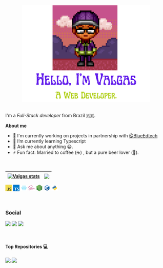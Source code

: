 
<div style="text-align: center">
    <img height="300px" src="hello.png" alt="pixel presentation">
</div>

<br />

I'm a <i>Full-Stack developer</i> from Brazil 🇧🇷.

**About me**

- 🔭 I'm currently working on projects in partnership with [@BlueEdtech](https://blueedtech.com.br/)
- 🌱 I’m currently learning Typescript
- 💬 Ask me about anything 😀.
- ⚡ Fun fact: Married to coffee (☕) , but a pure beer lover (🍺).

<br />

| <a href="https://github.com/jcvalgas/github-readme-stats"><img align="center" src="https://github-readme-stats.vercel.app/api?username=jcvalgas&show_icons=true&include_all_commits=true&theme=dracula&hide_border=true" alt="Valgas stats" /></a> | <a href="https://github.com/jcvalgas/github-readme-stats"><img align="center" src="https://github-readme-stats.vercel.app/api/top-langs/?username=jcvalgas&layout=compact&theme=dracula&hide_border=true" /></a> |
| ------------- | ------------- 


<code><img height="20" src="https://raw.githubusercontent.com/github/explore/80688e429a7d4ef2fca1e82350fe8e3517d3494d/topics/javascript/javascript.png"></code>
<code><img height="20" src="https://raw.githubusercontent.com/github/explore/80688e429a7d4ef2fca1e82350fe8e3517d3494d/topics/typescript/typescript.png"></code>
<code><img height="20" src="https://raw.githubusercontent.com/github/explore/80688e429a7d4ef2fca1e82350fe8e3517d3494d/topics/react/react.png"></code>
<code><img height="20" src="https://raw.githubusercontent.com/github/explore/5c058a388828bb5fde0bcafd4bc867b5bb3f26f3/topics/sass/sass.png"></code>
<code><img height="20" src="https://raw.githubusercontent.com/github/explore/80688e429a7d4ef2fca1e82350fe8e3517d3494d/topics/nodejs/nodejs.png"></code>
<code><img height="20" src="https://raw.githubusercontent.com/github/explore/80688e429a7d4ef2fca1e82350fe8e3517d3494d/topics/c/c.png"></code>
<code><img height="20" src="https://raw.githubusercontent.com/github/explore/80688e429a7d4ef2fca1e82350fe8e3517d3494d/topics/python/python.png"></code>

<br />

### Social

<a href="https://discord.gg/wagxzStdcR" target="_blank"><img src="https://img.shields.io/badge/Discord-7289DA?style=for-the-badge&logo=discord&logoColor=white" target="_blank"></a> 
<a href = "mailto:joaovitorcarvalhovalgas@gmail.com"><img src="https://img.shields.io/badge/-Gmail-%23333?style=for-the-badge&logo=gmail&logoColor=white" target="_blank"></a>
<a href="https://www.linkedin.com/in/joao-vitor-carvalho-valgas-08a742189/" target="_blank"><img src="https://img.shields.io/badge/-LinkedIn-%230077B5?style=for-the-badge&logo=linkedin&logoColor=white" target="_blank"></a>

<br />

#### Top Repositories 💻

<a href="https://github.com/jcvalgas/xbox-live-server">
  <img align="center" src="https://github-readme-stats.vercel.app/api/pin/?username=jcvalgas&repo=xbox-live-server&theme=dracula" />
</a>
<a href="https://github.com/jcvalgas/bluecoffees-react">
  <img align="center" src="https://github-readme-stats.vercel.app/api/pin/?username=jcvalgas&repo=bluecoffees-react&theme=dracula"/>
</a>

